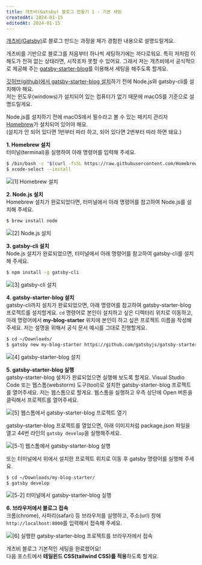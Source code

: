 ```yaml
---
title: 개츠비(Gatsby) 블로그 만들기 1 - 기본 세팅
createdAt: 2024-01-15
editedAt: 2024-01-15
---
```


[개츠비(Gatsby)](https://www.gatsbyjs.com/)로 블로그 만드는 과정을 제가 경험한 내용으로 설명드릴게요.

개츠비를 기반으로 블로그를 처음부터 하나씩 세팅하기에는 까다로워요. 특히 저처럼 이해도가 전혀 없는 상태라면, 시작조차 못할 수 있어요.
그래서 저는 개츠비에서 공식적으로 제공해 주는 [gatsby-starter-blog](https://www.gatsbyjs.com/starters/gatsbyjs/gatsby-starter-blog)를 이용해서 세팅을 해주도록 할게요.

[깃허브(github)에서 gatsby-starter-blog 설치](https://github.com/gatsbyjs/gatsby-starter-blog)하기 전에 Node.js와 gatsby-cli를 설치해야 해요.   
저는 윈도우(windows)가 설치되어 있는 컴퓨터가 없기 때문에 macOS를 기준으로 설명드릴게요.

Node.js를 설치하기 전에 macOS에서 필수라고 볼 수 있는 패키지 관리자 [Homebrew](https://brew.sh/ko/)가 설치되어 있어야 해요.   
(설치가 안 되어 있다면 1번부터 따라 하고, 되어 있다면 2번부터 따라 하면 돼요.)

**1. Homebrew 설치**   
터미널(terminal)을 실행하여 아래 명령어를 입력해 주세요.

```bash
$ /bin/bash -c "$(curl -fsSL https://raw.githubusercontent.com/Homebrew/install/HEAD/install.sh)"
$ xcode-select --install
```
![[1] Homebrew 설치](./images/homebrew-install.png)

**2. Node.js 설치**   
Homebrew 설치가 완료되었다면, 터미널에서 아래 명령어를 참고하여 Node.js를 설치해 주세요.

```bash
$ brew install node
```
![[2] Node.js 설치](./images/node-install.png)

**3. gatsby-cli 설치**   
Node.js 설치가 완료되었으면, 터미널에서 아래 명령어를 참고하여 gatsby-cli를 설치해 주세요.

```bash
$ npm install -g gatsby-cli
```
![[3] gatsby-cli 설치](./images/gatsby-cli-install.png)

**4. gatsby-starter-blog 설치**   
gatsby-cli까지 설치가 완료되었으면, 아래 명령어를 참고하여 gatsby-starter-blog 프로젝트를 설치할게요.
`cd` 명령어로 본인이 설치하고 싶은 디렉터리 위치로 이동하고, 아래 명령어에서 **my-blog-starter** 위치에 본인이 하고 싶은 프로젝트 이름을 작성해 주세요.
저는 설명을 위해서 공식 문서 예시를 그대로 진행할게요.

```bash
$ cd ~/Downloads/
$ gatsby new my-blog-starter https://github.com/gatsbyjs/gatsby-starter-blog
```
![[4] gatsby-starter-blog 설치](./images/gatsby-starter-blog-install.png)

**5. gatsby-starter-blog 실행**   
gatsby-starter-blog 설치가 완료되었으면 실행해 보도록 할게요.
Visual Studio Code 또는 웹스톰(webstorm) 도구(tool)로 설치한 gatsby-starter-blog 프로젝트를 열어주세요.
저는 웹스톰으로 할게요. 웹스톰을 실행하고 우측 상단에 Open 버튼을 클릭해서 프로젝트를 열어주세요.

![[5] 웹스톰에서 gatsby-starter-blog 프로젝트 열기](./images/webstorm-blog-open.png)

gatsby-starter-blog 프로젝트를 열었으면, 아래 이미지처럼 package.json 파일을 열고 44번 라인의 `gatsby develop`을 실행해주세요.

![[5-1] 웹스톰에서 gatsby-starter-blog 실행](./images/gatsby-develop-run.png)

또는 터미널에서 위에서 설치한 프로젝트 위치로 이동 후 gatsby 명령어를 실행해 주세요.

```bash
$ cd ~/Downloads/my-blog-starter/
$ gatsby develop
```
![[5-2] 터미널에서 gatsby-starter-blog 실행](./images/gatsby-develop-command.png)

**6. 브라우저에서 블로그 접속**   
크롬(chrome), 사파리(safari) 등 브라우저를 실행하고, 주소(url) 창에 `http://localhost:8000`를 입력해서 접속해 주세요.

![[6] 실행한 gatsby-starter-blog 프로젝트를 브라우저에서 접속](./images/gatsby-blog-url.png)

개츠비 블로그 기본적인 세팅을 완료했어요!   
다음 포스트에서 **테일윈드 CSS(tailwind CSS)를 적용**하도록 할게요.
